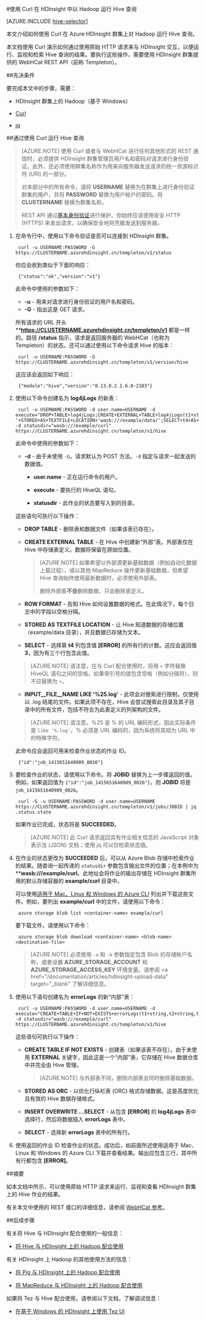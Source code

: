 <properties
   pageTitle="在 HDInsight 中将 Hadoop Hive 与 Curl 配合使用 | Azure"
   description="了解如何使用 Curl 向 HDInsight 远程提交 Pig 作业。"
   services="hdinsight"
   documentationCenter=""
   authors="Blackmist"
   manager="paulettm"
   editor="cgronlun"
	tags="azure-portal"/>

<tags
	ms.service="hdinsight"
	ms.date="02/16/2016"
	wacn.date=""/>

#使用 Curl 在 HDInsight 中以 Hadoop 运行 Hive 查询

[AZURE.INCLUDE [hive-selector](../includes/hdinsight-selector-use-hive.md)]

本文介绍如何使用 Curl 在 Azure HDInsight 群集上对 Hadoop 运行 Hive 查询。

本文档使用 Curl 演示如何通过使用原始 HTTP 请求来与 HDInsight 交互，以便运行、监视和检索 Hive 查询的结果。要执行这些操作，需要使用 HDInsight 群集提供的 WebHCat REST API（前称 Templeton）。

##<a id="prereq"></a>先决条件

要完成本文中的步骤，需要：

* HDInsight 群集上的 Hadoop（基于 Windows）

* [Curl](http://curl.haxx.se/)

* [jq](http://stedolan.github.io/jq/)

##<a id="curl"></a>通过使用 Curl 运行 Hive 查询

> [AZURE.NOTE] 使用 Curl 或者与 WebHCat 进行任何其他形式的 REST 通信时，必须提供 HDInsight 群集管理员用户名和密码对请求进行身份验证。此外，还必须使用群集名称作为用来向服务器发送请求的统一资源标识符 (URI) 的一部分。<p>对本部分中的所有命令，请将 **USERNAME** 替换为在群集上进行身份验证群集的用户，并将 **PASSWORD** 替换为用户帐户的密码。将 **CLUSTERNAME** 替换为群集名称。<p>REST API 通过[基本身份验证](http://en.wikipedia.org/wiki/Basic_access_authentication)进行保护。你始终应该使用安全 HTTP (HTTPS) 来发出请求，以确保安全地将凭据发送到服务器。

1. 在命令行中，使用以下命令验证是否可以连接到 HDInsight 群集。

        curl -u USERNAME:PASSWORD -G https://CLUSTERNAME.azurehdinsight.cn/templeton/v1/status

    你应会收到类似于下面的响应：

        {"status":"ok","version":"v1"}

    此命令中使用的参数如下：

    * **-u** - 用来对请求进行身份验证的用户名和密码。
    * **-G** - 指出这是 GET 请求。

    所有请求的 URL 开头 ****https://CLUSTERNAME.azurehdinsight.cn/templeton/v1** 都是一样的。路径 **/status** 指示，请求是返回服务器的 WebHCat（也称为 Templeton）的状态。还可以通过使用以下命令请求 Hive 的版本：

        curl -u USERNAME:PASSWORD -G https://CLUSTERNAME.azurehdinsight.cn/templeton/v1/version/hive

    这应该会返回如下响应：

        {"module":"hive","version":"0.13.0.2.1.6.0-2103"}

2. 使用以下命令创建名为 **log4jLogs** 的新表：

        curl -u USERNAME:PASSWORD -d user.name=USERNAME -d execute="DROP+TABLE+log4jLogs;CREATE+EXTERNAL+TABLE+log4jLogs(t1+string,t2+string,t3+string,t4+string,t5+string,t6+string,t7+string)+ROW+FORMAT+DELIMITED+FIELDS+TERMINATED+BY+' '+STORED+AS+TEXTFILE+LOCATION+'wasb:///example/data/';SELECT+t4+AS+sev,COUNT(*)+AS+count+FROM+log4jLogs+WHERE+t4+=+'[ERROR]'+AND+INPUT__FILE__NAME+LIKE+'%25.log'+GROUP+BY+t4;" -d statusdir="wasb:///example/curl" https://CLUSTERNAME.azurehdinsight.cn/templeton/v1/hive

    此命令中使用的参数如下：

    * **-d** - 由于未使用 `-G`，请求默认为 POST 方法。`-d` 指定与请求一起发送的数据值。

        * **user.name** - 正在运行命令的用户。

        * **execute** - 要执行的 HiveQL 语句。

        * **statusdir** - 此作业的状态要写入到的目录。

    这些语句可执行以下操作：

    * **DROP TABLE** - 删除表和数据文件（如果该表已存在）。

    * **CREATE EXTERNAL TABLE** - 在 Hive 中创建新“外部”表。外部表仅在 Hive 中存储表定义。数据将保留在原始位置。

		> [AZURE.NOTE] 如果希望以外部源更新基础数据（例如自动化数据上载过程），或以其他 MapReduce 操作更新基础数据，但希望 Hive 查询始终使用最新数据时，必须使用外部表。<p>删除外部表**不会**删除数据，只会删除表定义。

    * **ROW FORMAT** - 告知 Hive 如何设置数据的格式。在此情况下，每个日志中的字段以空格分隔。

    * **STORED AS TEXTFILE LOCATION** - 让 Hive 知道数据的存储位置（example/data 目录），并且数据已存储为文本。

    * **SELECT** - 选择第 **t4** 列包含值 **[ERROR]** 的所有行的计数。这应会返回值 **3**，因为有三个行包含此值。

    > [AZURE.NOTE] 请注意，在与 Curl 配合使用时，将用 `+` 字符替换 HiveQL 语句之间的空格。如果带引号的值包含空格（例如分隔符），则不应替换为 `+`。

    * **INPUT\_\_FILE\_\_NAME LIKE '%25.log'** - 此项会对搜索进行限制，仅使用以 .log 结尾的文件。如果此项不存在，Hive 会尝试搜索此目录及其子目录中的所有文件，包括不符合为此表定义的列架构的文件。

    > [AZURE.NOTE] 请注意，%25 是 % 的 URL 编码形式，因此实际条件是 `like '%.log'`。% 必须是 URL 编码的，因为系统将其视为 URL 中的特殊字符。

    此命令应会返回可用来检查作业状态的作业 ID。

        {"id":"job_1415651640909_0026"}

3. 要检查作业的状态，请使用以下命令。将 **JOBID** 替换为上一步骤返回的值。例如，如果返回值为 `{"id":"job_1415651640909_0026"}`，则 **JOBID** 将是 `job_1415651640909_0026`。

        curl -G -u USERNAME:PASSWORD -d user.name=USERNAME https://CLUSTERNAME.azurehdinsight.cn/templeton/v1/jobs/JOBID | jq .status.state

	如果作业已完成，状态将是 **SUCCEEDED**。

    > [AZURE.NOTE] 此 Curl 请求返回具有作业相关信息的 JavaScript 对象表示法 (JSON) 文档；使用 jq 可以仅检索状态值。

4. 在作业的状态更改为 **SUCCEEDED** 后，可以从 Azure Blob 存储中检索作业的结果。随查询一起传递的 `statusdir` 参数包含输出文件的位置；在本例中为 ****wasb:///example/curl**。此地址会将作业的输出存储在 HDInsight 群集所用的默认存储容器的 **example/curl** 目录中。

    可以使用[适用于 Mac、Linux 和 Windows 的 Azure CLI](/documentation/articles/xplat-cli-install) 列出并下载这些文件。例如，要列出 **example/curl** 中的文件，请使用以下命令：

		azure storage blob list <container-name> example/curl

	要下载文件，请使用以下命令：

		azure storage blob download <container-name> <blob-name> <destination-file>

	> [AZURE.NOTE] 必须使用 `-a` 和 `-k` 参数指定包含 Blob 的存储帐户名称，或者设置 **AZURE\_STORAGE\_ACCOUNT** 和 **AZURE\_STORAGE\_ACCESS\_KEY** 环境变量。请参阅 <a href="/documentation/articles/hdinsight-upload-data" target="\_blank" 了解详细信息。

6. 使用以下语句创建名为 **errorLogs** 的新“内部”表：

        curl -u USERNAME:PASSWORD -d user.name=USERNAME -d execute="CREATE+TABLE+IF+NOT+EXISTS+errorLogs(t1+string,t2+string,t3+string,t4+string,t5+string,t6+string,t7+string)+STORED+AS+ORC;INSERT+OVERWRITE+TABLE+errorLogs+SELECT+t1,t2,t3,t4,t5,t6,t7+FROM+log4jLogs+WHERE+t4+=+'[ERROR]'+AND+INPUT__FILE__NAME+LIKE+'%25.log';SELECT+*+from+errorLogs;" -d statusdir="wasb:///example/curl" https://CLUSTERNAME.azurehdinsight.cn/templeton/v1/hive

    这些语句可执行以下操作：

    * **CREATE TABLE IF NOT EXISTS** - 创建表（如果该表不存在）。由于未使用 **EXTERNAL** 关键字，因此这是一个“内部”表，它存储在 Hive 数据仓库中并完全由 Hive 管理。

		> [AZURE.NOTE] 与外部表不同，删除内部表会同时删除基础数据。

    * **STORED AS ORC** - 以优化行纵栏表 (ORC) 格式存储数据。这是高度优化且有效的 Hive 数据存储格式。
    * **INSERT OVERWRITE ...SELECT** - 从包含 **[ERROR]** 的 **log4jLogs** 表中选择行，然后将数据插入 **errorLogs** 表中。
    * **SELECT** - 选择新 **errorLogs** 表中的所有行。

7. 使用返回的作业 ID 检查作业的状态。成功后，如前面所述使用适用于 Mac、Linux 和 Windows 的 Azure CLI 下载并查看结果。输出应包含三行，其中所有行都包含 **[ERROR]**。


##<a id="summary"></a>摘要

如本文档中所示，可以使用原始 HTTP 请求来运行、监视和查看 HDInsight 群集上的 Hive 作业的结果。

有关本文中使用的 REST 接口的详细信息，请参阅 <a href="https://cwiki.apache.org/confluence/display/Hive/WebHCat+Reference" target="_blank">WebHCat 参考</a>。

##<a id="nextsteps"></a>后续步骤

有关将 Hive 与 HDInsight 配合使用的一般信息：

* [将 Hive 与 HDInsight 上的 Hadoop 配合使用](/documentation/articles/hdinsight-use-hive)

有关 HDInsight 上 Hadoop 的其他使用方法的信息：

* [将 Pig 与 HDInsight 上的 Hadoop 配合使用](/documentation/articles/hdinsight-use-pig)

* [将 MapReduce 与 HDInsight 上的 Hadoop 配合使用](/documentation/articles/hdinsight-use-mapreduce)

如果将 Tez 与 Hive 配合使用，请参阅以下文档，了解调试信息：

* [在基于 Windows 的 HDInsight 上使用 Tez UI](/documentation/articles/hdinsight-debug-tez-ui)

[hdinsight-sdk-documentation]: http://msdn.microsoft.com/zh-cn/library/dn479185.aspx

[azure-purchase-options]: /pricing/overview/
[azure-member-offers]: /pricing/member-offers/
[azure-trial]: /pricing/1rmb-trial/

[apache-tez]: http://tez.apache.org
[apache-hive]: http://hive.apache.org/
[apache-log4j]: http://zh.wikipedia.org/wiki/Log4j
[hive-on-tez-wiki]: https://cwiki.apache.org/confluence/display/Hive/Hive+on+Tez
[import-to-excel]: /documentation/articles/hdinsight-connect-excel-power-query/


[hdinsight-use-oozie]: /documentation/articles/hdinsight-use-oozie
[hdinsight-analyze-flight-data]: /documentation/articles/hdinsight-analyze-flight-delay-data



[hdinsight-storage]: /documentation/articles/hdinsight-hadoop-use-blob-storage

[hdinsight-provision]: /documentation/articles/hdinsight-provision-clusters-v1
[hdinsight-submit-jobs]: /documentation/articles/hdinsight-submit-hadoop-jobs-programmatically
[hdinsight-upload-data]: /documentation/articles/hdinsight-upload-data
[hdinsight-get-started]: /documentation/articles/hdinsight-hadoop-tutorial-get-started-windows-v1

[Powershell-install-configure]: /documentation/articles/powershell-install-configure
[powershell-here-strings]: http://technet.microsoft.com/zh-cn/library/ee692792.aspx

<!---HONumber=Mooncake_Quality_Review_1202_2016-->
